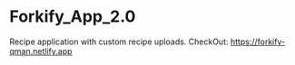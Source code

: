 # Forkify_App_2.0
Recipe application with custom recipe uploads.
CheckOut: https://forkify-qman.netlify.app
